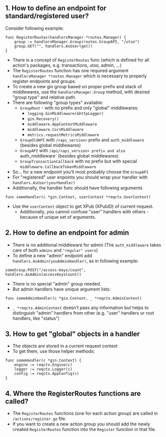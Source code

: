 ## 1. How to define an endpoint for standard/registered user?

Consider following example:

```golang
func RegisterRoutes(handlersManager *routes.Manager) {
	group := handlersManager.Group(routes.GroupAPI, "/utxo")
	group.GET("", handlers.AsUser(get))
}
```

-   There is a concept of `RegisterRoutes` func (which is defined for all action's packages, e.g. transactions, utxo, admin, ...)
-   The `RegisterRoutes` function has one required argument `handlersManager *routes.Manager` which is necessary to properly register endpoints and groups.
-   To create a new gin group based on proper prefix and stack of middlewares, use the `handlersManager.Group` method, with desired "group type" and relative path.
-   There are following "group types" available:
    -   `GroupRoot` - with no prefix and only "global" middlewares:
        -   `logging.GinMiddleware(&httpLogger)`
        -   `gin.Recovery()`
        -   `middleware.AppContextMiddleware`
        -   `middleware.CorsMiddleware`
        -   `metrics.requestMetricsMiddleware`
    -   `GroupOldAPI` with `/<api_version>` prefix and `auth_middleware` (besides global middlewares)
    -   `GroupAPI` with `/api/<api_version> prefix and also `auth_middleware` (besides global middlewares)
    -   `GroupTransactionCallback` with no prefix but with special `middleware.CallbackTokenMiddleware`
-   So... for a new endpoint you'll most probably choose the `GroupAPI`
-   For "registered" user enpoints you should wrap your handler with `handlers.AsUser(yourHandler)`
-   Additionally, the handler func should have following arguments

```golang
func someHandler(c *gin.Context, userContext *reqctx.UserContext)
```

-   Use the `userContext` object to get XPub (XPubID) of current request.
    -   Additionally, you cannot confuse "user" handlers with others - because of unique set of arguments.

## 2. How to define an endpoint for admin

-   There is no additional middleware for admin (The `auth_middleware` takes care of both `admins` and `"regular" users`)
-   To define a new "admin" endpoint add `handlers.AsAdmin(youAdminHandler)`, as in following example:

```golang
someGroup.POST("/access-keys/count", handlers.AsAdmin(accessKeysCount))
```

-   There is no special "admin" group needed.
-   But admin handlers have unique argument lists:

```golang
func someAdminHandler(c *gin.Context, _ *reqctx.AdminContext)
```

-   `_ *reqctx.AdminContext` doesn't pass any information but helps to distinguish "admin" handlers from other (e.g. "user" handlers or root handlers, like "status")

## 3. How to get "global" objects in a handler

-   The objects are stored in a current request context
-   To get them, use those helper methods:

```golang
func someHandler(c *gin.Context) {
	engine := reqctx.Engine(c)
	logger := reqctx.Logger(c)
	config := reqctx.AppConfig(c)
}
```

## 4. Where the RegisterRoutes functions are called?

-   The `RegisterRoutes` functions (one for each action group) are called in `/actions/register.go` file.
-   If you want to create a new action group you should add the newly created `RegisterRoutes` function into the `Register` function in that file.
